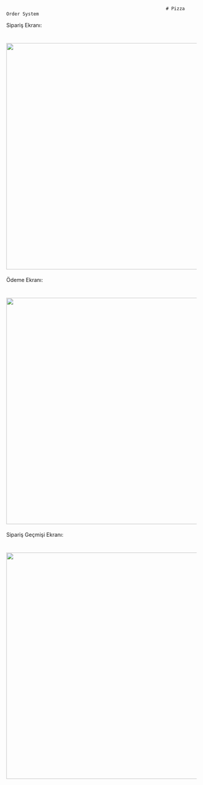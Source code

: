                                                                # Pizza Order System





  Sipariş Ekranı:
<h1>
 <img src="https://im.ezgif.com/tmp/ezgif-1-dc1f21958d.gif" width="600px"/>
 
 </h1>


Ödeme Ekranı:
<h1>  
  <img src="https://im4.ezgif.com/tmp/ezgif-4-5ed4eb5dcf.gif" width="600px"/>
</h1>


Sipariş Geçmişi Ekranı:
<h1>  
  <img src="https://im4.ezgif.com/tmp/ezgif-4-fd385fa521.gif" width="600px"/>
</h1>

